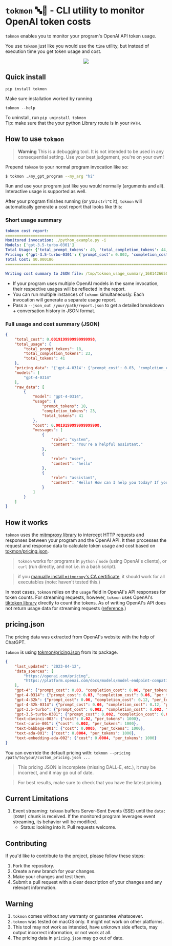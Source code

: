 # `tokmon` 🔤🧐 - CLI utility to monitor OpenAI token costs

`tokmon` enables you to monitor your program's OpenAI API token usage.

You use `tokmon` just like you would use the `time` utility, but instead of execution time you get token usage and cost.
<p align="center">
    <img src="https://user-images.githubusercontent.com/3611042/231910274-3872e13f-d9e6-4752-bc89-44e5d334e21f.gif" />
</p>

## Quick install
```
pip install tokmon
```

Make sure installation worked by running
```
tokmon --help
```

To uninstall, run `pip uninstall tokmon`<br>
Tip: make sure that the your python Library route is in your `PATH`.

## How to use `tokmon`

> **Warning**
> This is a debugging tool. It is not intended to be used in any consequential setting. Use your best judgement, you're on your own!

Prepend `tokmon` to your normal program invocation like so:
```bash
$ tokmon ./my_gpt_program --my_arg "hi"
```
Run and use your program just like you would normally (arguments and all). Interactive usage is supported as well.

After your program finishes running (or you `ctrl^C` it), `tokmon` will automatically generate a cost report that looks like this:

### Short usage summary
```yaml
tokmon cost report:
================================================================================
Monitored invocation: ./python_example.py -i
Models: ['gpt-3.5-turbo-0301']
Total Usage: {'total_prompt_tokens': 49, 'total_completion_tokens': 44, 'total_tokens': 93}
Pricing: {'gpt-3.5-turbo-0301': {'prompt_cost': 0.002, 'completion_cost': 0.002, 'per_tokens': 1000}}
Total Cost: $0.000186
================================================================================

Writing cost summary to JSON file: /tmp/tokmon_usage_summary_1681426650.json
```
- If your program uses multiple OpenAI models in the same invocation, their respective usages will be reflected in the report.
- You can run multiple instances of `tokmon` simultaneously. Each invocation will generate a separate usage report.
- Pass a `--json_out /your/path/report.json` to get a detailed breakdown + conversation history in JSON format.

### Full usage and cost summary (JSON)

```json
{
    "total_cost": 0.0019199999999999998,
    "total_usage": {
        "total_prompt_tokens": 18,
        "total_completion_tokens": 23,
        "total_tokens": 41
    },
    "pricing_data": "{'gpt-4-0314': {'prompt_cost': 0.03, 'completion_cost': 0.06, 'per_tokens': 1000}}",
    "models": [
        "gpt-4-0314"
    ],
    "raw_data": [
        {
            "model": "gpt-4-0314",
            "usage": {
                "prompt_tokens": 18,
                "completion_tokens": 23,
                "total_tokens": 41
            },
            "cost": 0.0019199999999999998,
            "messages": [
                {
                    "role": "system",
                    "content": "You're a helpful assistant."
                },
                {
                    "role": "user",
                    "content": "hello"
                },
                {
                    "role": "assistant",
                    "content": "Hello! How can I help you today? If you have any questions or need assistance, feel free to ask."
                }
            ]
        }
    ]
}
```

## How it works
`tokmon` uses the [mitmproxy library](https://github.com/mitmproxy/mitmproxy) to intercept HTTP requests and responses between your program and the OpenAI API.
It then processes the request and response data to calculate token usage and cost based on [tokmon/pricing.json](tokmon/pricing.json).

> `tokmon` works for programs in `python` / `node` (using OpenAI's clients), or `curl` (run directly, and not i.e. in a bash script).

> if you [manually install `mitmproxy`'s CA certificate](https://docs.mitmproxy.org/stable/concepts-certificates/#:~:text=Go%20to%20Settings%20%3E%20General%20%3E%20About,trust%20for%20the%20mitmproxy%20certificate), it should work for all executables (note: haven't tested this.)

In most cases, `tokmon` relies on the `usage` field in OpenAI's API responses for token counts. For streaming requests, however, `tokmon` uses OpenAI's [tiktoken library](https://github.com/openai/tiktoken) directly to count the tokens. As of writing OpenAI's API does not return usage data for streaming requests ([reference](https://community.openai.com/t/usage-info-in-api-responses/18862/11).)

## pricing.json
The pricing data was extracted from OpenAI's website with the help of ChatGPT.

`tokmon` is using [tokmon/pricing.json](tokmon/pricing.json) from its package. 

```json
{   
    "last_updated": "2023-04-12",
    "data_sources": [
        "https://openai.com/pricing",
        "https://platform.openai.com/docs/models/model-endpoint-compatibility"
    ],
    "gpt-4": {"prompt_cost": 0.03, "completion_cost": 0.06, "per_tokens": 1000},
    "gpt-4-0314": {"prompt_cost": 0.03, "completion_cost": 0.06, "per_tokens": 1000},
    "gpt-4-32k": {"prompt_cost": 0.06, "completion_cost": 0.12, "per_tokens": 1000},
    "gpt-4-32k-0314": {"prompt_cost": 0.06, "completion_cost": 0.12, "per_tokens": 1000},
    "gpt-3.5-turbo": {"prompt_cost": 0.002, "completion_cost": 0.002, "per_tokens": 1000},
    "gpt-3.5-turbo-0301": {"prompt_cost": 0.002, "completion_cost": 0.002, "per_tokens": 1000},
    "text-davinci-003": {"cost": 0.02, "per_tokens": 1000},
    "text-curie-001": {"cost": 0.002, "per_tokens": 1000},
    "text-babbage-001": {"cost": 0.0005, "per_tokens": 1000},
    "text-ada-001": {"cost": 0.0004, "per_tokens": 1000},
    "text-embedding-ada-002": {"cost": 0.0004, "per_tokens": 1000}
}
```

You can override the default pricing with: `tokmon --pricing /path/to/your/custom_pricing.json ...`

> This pricing JSON is incomplete (missing DALL-E, etc.), it may be incorrect, and it may go out of date.

> For best results, make sure to check that you have the latest pricing.

## Current Limitations
1. Event streaming: `tokmon` buffers Server-Sent Events (SSE) until the `data: [DONE]` chunk is received. If the monitored program leverages event streaming, its behavior will be modified.
    - Status: looking into it. Pull requests welcome.

## Contributing
If you'd like to contribute to the project, please follow these steps:
1. Fork the repository.
2. Create a new branch for your changes.
3. Make your changes and test them.
4. Submit a pull request with a clear description of your changes and any relevant information.

## Warning
1. `tokmon` comes without any warranty or guarantee whatsoever.
2. `tokmon` was tested on macOS only. It might not work on other platforms.
3. This tool may not work as intended, have unknown side effects, may output incorrect information, or not work at all.
4. The pricing data in `pricing.json` may go out of date.
